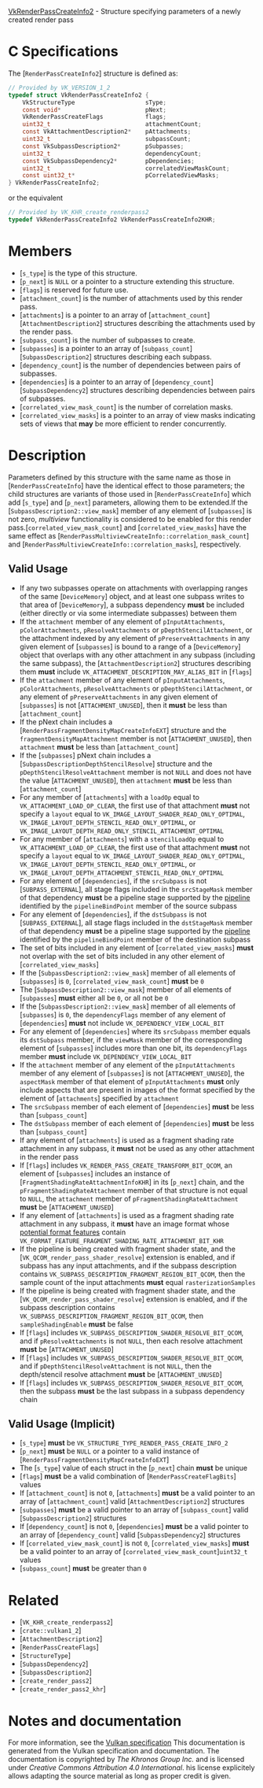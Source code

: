 [VkRenderPassCreateInfo2](https://www.khronos.org/registry/vulkan/specs/1.3-extensions/man/html/VkRenderPassCreateInfo2.html) - Structure specifying parameters of a newly created render pass

# C Specifications
The [`RenderPassCreateInfo2`] structure is defined as:
```c
// Provided by VK_VERSION_1_2
typedef struct VkRenderPassCreateInfo2 {
    VkStructureType                    sType;
    const void*                        pNext;
    VkRenderPassCreateFlags            flags;
    uint32_t                           attachmentCount;
    const VkAttachmentDescription2*    pAttachments;
    uint32_t                           subpassCount;
    const VkSubpassDescription2*       pSubpasses;
    uint32_t                           dependencyCount;
    const VkSubpassDependency2*        pDependencies;
    uint32_t                           correlatedViewMaskCount;
    const uint32_t*                    pCorrelatedViewMasks;
} VkRenderPassCreateInfo2;
```
or the equivalent
```c
// Provided by VK_KHR_create_renderpass2
typedef VkRenderPassCreateInfo2 VkRenderPassCreateInfo2KHR;
```

# Members
- [`s_type`] is the type of this structure.
- [`p_next`] is `NULL` or a pointer to a structure extending this structure.
- [`flags`] is reserved for future use.
- [`attachment_count`] is the number of attachments used by this render pass.
- [`attachments`] is a pointer to an array of [`attachment_count`][`AttachmentDescription2`] structures describing the attachments used by the render pass.
- [`subpass_count`] is the number of subpasses to create.
- [`subpasses`] is a pointer to an array of [`subpass_count`][`SubpassDescription2`] structures describing each subpass.
- [`dependency_count`] is the number of dependencies between pairs of subpasses.
- [`dependencies`] is a pointer to an array of [`dependency_count`][`SubpassDependency2`] structures describing dependencies between pairs of subpasses.
- [`correlated_view_mask_count`] is the number of correlation masks.
- [`correlated_view_masks`] is a pointer to an array of view masks indicating sets of views that  **may**  be more efficient to render concurrently.

# Description
Parameters defined by this structure with the same name as those in
[`RenderPassCreateInfo`] have the identical effect to those parameters;
the child structures are variants of those used in
[`RenderPassCreateInfo`] which add [`s_type`] and [`p_next`]
parameters, allowing them to be extended.If the [`SubpassDescription2::view_mask`] member of any element of
[`subpasses`] is not zero, *multiview* functionality is considered to be
enabled for this render pass.[`correlated_view_mask_count`] and [`correlated_view_masks`] have the same
effect as [`RenderPassMultiviewCreateInfo::correlation_mask_count`]
and [`RenderPassMultiviewCreateInfo::correlation_masks`],
respectively.
## Valid Usage
-    If any two subpasses operate on attachments with overlapping ranges of the same [`DeviceMemory`] object, and at least one subpass writes to that area of [`DeviceMemory`], a subpass dependency  **must**  be included (either directly or via some intermediate subpasses) between them
-    If the `attachment` member of any element of `pInputAttachments`, `pColorAttachments`, `pResolveAttachments` or `pDepthStencilAttachment`, or the attachment indexed by any element of `pPreserveAttachments` in any given element of [`subpasses`] is bound to a range of a [`DeviceMemory`] object that overlaps with any other attachment in any subpass (including the same subpass), the [`AttachmentDescription2`] structures describing them  **must**  include `VK_ATTACHMENT_DESCRIPTION_MAY_ALIAS_BIT` in [`flags`]
-    If the `attachment` member of any element of `pInputAttachments`, `pColorAttachments`, `pResolveAttachments` or `pDepthStencilAttachment`, or any element of `pPreserveAttachments` in any given element of [`subpasses`] is not [`ATTACHMENT_UNUSED`], then it  **must**  be less than [`attachment_count`]
-    If the pNext chain includes a [`RenderPassFragmentDensityMapCreateInfoEXT`] structure and the `fragmentDensityMapAttachment` member is not [`ATTACHMENT_UNUSED`], then `attachment` **must**  be less than [`attachment_count`]
-    If the [`subpasses`] pNext chain includes a [`SubpassDescriptionDepthStencilResolve`] structure and the `pDepthStencilResolveAttachment` member is not `NULL` and does not have the value [`ATTACHMENT_UNUSED`], then `attachment` **must**  be less than [`attachment_count`]
-    For any member of [`attachments`] with a `loadOp` equal to `VK_ATTACHMENT_LOAD_OP_CLEAR`, the first use of that attachment  **must**  not specify a `layout` equal to `VK_IMAGE_LAYOUT_SHADER_READ_ONLY_OPTIMAL`, `VK_IMAGE_LAYOUT_DEPTH_STENCIL_READ_ONLY_OPTIMAL`, or `VK_IMAGE_LAYOUT_DEPTH_READ_ONLY_STENCIL_ATTACHMENT_OPTIMAL`
-    For any member of [`attachments`] with a `stencilLoadOp` equal to `VK_ATTACHMENT_LOAD_OP_CLEAR`, the first use of that attachment  **must**  not specify a `layout` equal to `VK_IMAGE_LAYOUT_SHADER_READ_ONLY_OPTIMAL`, `VK_IMAGE_LAYOUT_DEPTH_STENCIL_READ_ONLY_OPTIMAL`, or `VK_IMAGE_LAYOUT_DEPTH_ATTACHMENT_STENCIL_READ_ONLY_OPTIMAL`
-    For any element of [`dependencies`], if the `srcSubpass` is not [`SUBPASS_EXTERNAL`], all stage flags included in the `srcStageMask` member of that dependency  **must**  be a pipeline stage supported by the [pipeline](https://www.khronos.org/registry/vulkan/specs/1.3-extensions/html/vkspec.html#synchronization-pipeline-stages-types) identified by the `pipelineBindPoint` member of the source subpass
-    For any element of [`dependencies`], if the `dstSubpass` is not [`SUBPASS_EXTERNAL`], all stage flags included in the `dstStageMask` member of that dependency  **must**  be a pipeline stage supported by the [pipeline](https://www.khronos.org/registry/vulkan/specs/1.3-extensions/html/vkspec.html#synchronization-pipeline-stages-types) identified by the `pipelineBindPoint` member of the destination subpass
-    The set of bits included in any element of [`correlated_view_masks`] **must**  not overlap with the set of bits included in any other element of [`correlated_view_masks`]
-    If the [`SubpassDescription2::view_mask`] member of all elements of [`subpasses`] is `0`, [`correlated_view_mask_count`] **must**  be `0`
-    The [`SubpassDescription2::view_mask`] member of all elements of [`subpasses`] **must**  either all be `0`, or all not be `0`
-    If the [`SubpassDescription2::view_mask`] member of all elements of [`subpasses`] is `0`, the `dependencyFlags` member of any element of [`dependencies`] **must**  not include `VK_DEPENDENCY_VIEW_LOCAL_BIT`
-    For any element of [`dependencies`] where its `srcSubpass` member equals its `dstSubpass` member, if the `viewMask` member of the corresponding element of [`subpasses`] includes more than one bit, its `dependencyFlags` member  **must**  include `VK_DEPENDENCY_VIEW_LOCAL_BIT`
-    If the `attachment` member of any element of the `pInputAttachments` member of any element of [`subpasses`] is not [`ATTACHMENT_UNUSED`], the `aspectMask` member of that element of `pInputAttachments` **must**  only include aspects that are present in images of the format specified by the element of [`attachments`] specified by `attachment`
-    The `srcSubpass` member of each element of [`dependencies`] **must**  be less than [`subpass_count`]
-    The `dstSubpass` member of each element of [`dependencies`] **must**  be less than [`subpass_count`]
-    If any element of [`attachments`] is used as a fragment shading rate attachment in any subpass, it  **must**  not be used as any other attachment in the render pass
-    If [`flags`] includes `VK_RENDER_PASS_CREATE_TRANSFORM_BIT_QCOM`, an element of [`subpasses`] includes an instance of [`FragmentShadingRateAttachmentInfoKHR`] in its [`p_next`] chain, and the `pFragmentShadingRateAttachment` member of that structure is not equal to `NULL`, the `attachment` member of `pFragmentShadingRateAttachment` **must**  be [`ATTACHMENT_UNUSED`]
-    If any element of [`attachments`] is used as a fragment shading rate attachment in any subpass, it  **must**  have an image format whose [potential format features](https://www.khronos.org/registry/vulkan/specs/1.3-extensions/html/vkspec.html#potential-format-features) contain `VK_FORMAT_FEATURE_FRAGMENT_SHADING_RATE_ATTACHMENT_BIT_KHR`
-    If the pipeline is being created with fragment shader state, and the [`VK_QCOM_render_pass_shader_resolve`] extension is enabled, and if subpass has any input attachments, and if the subpass description contains `VK_SUBPASS_DESCRIPTION_FRAGMENT_REGION_BIT_QCOM`, then the sample count of the input attachments  **must**  equal `rasterizationSamples`
-    If the pipeline is being created with fragment shader state, and the [`VK_QCOM_render_pass_shader_resolve`] extension is enabled, and if the subpass description contains `VK_SUBPASS_DESCRIPTION_FRAGMENT_REGION_BIT_QCOM`, then `sampleShadingEnable` **must**  be false
-    If [`flags`] includes `VK_SUBPASS_DESCRIPTION_SHADER_RESOLVE_BIT_QCOM`, and if `pResolveAttachments` is not `NULL`, then each resolve attachment  **must**  be [`ATTACHMENT_UNUSED`]
-    If [`flags`] includes `VK_SUBPASS_DESCRIPTION_SHADER_RESOLVE_BIT_QCOM`, and if `pDepthStencilResolveAttachment` is not `NULL`, then the depth/stencil resolve attachment  **must**  be [`ATTACHMENT_UNUSED`]
-    If [`flags`] includes `VK_SUBPASS_DESCRIPTION_SHADER_RESOLVE_BIT_QCOM`, then the subpass  **must**  be the last subpass in a subpass dependency chain

## Valid Usage (Implicit)
-  [`s_type`] **must**  be `VK_STRUCTURE_TYPE_RENDER_PASS_CREATE_INFO_2`
-  [`p_next`] **must**  be `NULL` or a pointer to a valid instance of [`RenderPassFragmentDensityMapCreateInfoEXT`]
-    The [`s_type`] value of each struct in the [`p_next`] chain  **must**  be unique
-  [`flags`] **must**  be a valid combination of [`RenderPassCreateFlagBits`] values
-    If [`attachment_count`] is not `0`, [`attachments`] **must**  be a valid pointer to an array of [`attachment_count`] valid [`AttachmentDescription2`] structures
-  [`subpasses`] **must**  be a valid pointer to an array of [`subpass_count`] valid [`SubpassDescription2`] structures
-    If [`dependency_count`] is not `0`, [`dependencies`] **must**  be a valid pointer to an array of [`dependency_count`] valid [`SubpassDependency2`] structures
-    If [`correlated_view_mask_count`] is not `0`, [`correlated_view_masks`] **must**  be a valid pointer to an array of [`correlated_view_mask_count`]`uint32_t` values
-  [`subpass_count`] **must**  be greater than `0`

# Related
- [`VK_KHR_create_renderpass2`]
- [`crate::vulkan1_2`]
- [`AttachmentDescription2`]
- [`RenderPassCreateFlags`]
- [`StructureType`]
- [`SubpassDependency2`]
- [`SubpassDescription2`]
- [`create_render_pass2`]
- [`create_render_pass2_khr`]

# Notes and documentation
For more information, see the [Vulkan specification](https://www.khronos.org/registry/vulkan/specs/1.3-extensions/html/vkspec.html)
This documentation is generated from the Vulkan specification and documentation.
The documentation is copyrighted by *The Khronos Group Inc.* and is licensed under *Creative Commons Attribution 4.0 International*.
his license explicitely allows adapting the source material as long as proper credit is given.
        